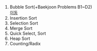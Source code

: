 1. Bubble Sort(+Baekjoon Problems B1~D2) <br>
[이동](https://github.com/sungw00ng/Today_I_Learn/tree/main/%EC%9E%90%EB%A3%8C%EA%B5%AC%EC%A1%B0/Sortings/Bubble%20sort) <br>
2. Insertion Sort
3. Selection Sort
4. Merge Sort
5. Quick Select, Sort
6. Heap Sort
7. Counting/Radix
